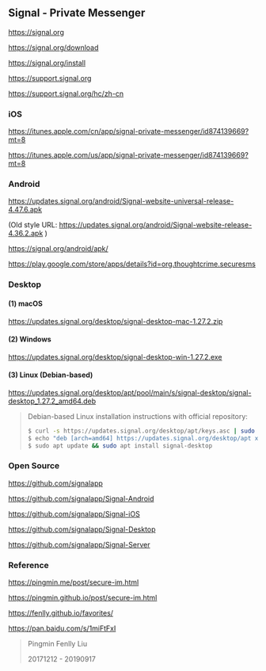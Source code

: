 ## Signal - Private Messenger

https://signal.org

https://signal.org/download

https://signal.org/install

https://support.signal.org

https://support.signal.org/hc/zh-cn


### iOS

https://itunes.apple.com/cn/app/signal-private-messenger/id874139669?mt=8

https://itunes.apple.com/us/app/signal-private-messenger/id874139669?mt=8


### Android

https://updates.signal.org/android/Signal-website-universal-release-4.47.6.apk

(Old style URL: https://updates.signal.org/android/Signal-website-release-4.36.2.apk )

https://signal.org/android/apk/

https://play.google.com/store/apps/details?id=org.thoughtcrime.securesms


### Desktop

#### (1) macOS

https://updates.signal.org/desktop/signal-desktop-mac-1.27.2.zip

#### (2) Windows

https://updates.signal.org/desktop/signal-desktop-win-1.27.2.exe

#### (3) Linux (Debian-based)

https://updates.signal.org/desktop/apt/pool/main/s/signal-desktop/signal-desktop_1.27.2_amd64.deb

> Debian-based Linux installation instructions with official repository:
>
> ```bash
> $ curl -s https://updates.signal.org/desktop/apt/keys.asc | sudo apt-key add -
> $ echo "deb [arch=amd64] https://updates.signal.org/desktop/apt xenial main" | sudo tee -a /etc/apt/sources.list.d/signal-xenial.list
> $ sudo apt update && sudo apt install signal-desktop
> ```


### Open Source

https://github.com/signalapp

https://github.com/signalapp/Signal-Android

https://github.com/signalapp/Signal-iOS

https://github.com/signalapp/Signal-Desktop

https://github.com/signalapp/Signal-Server


### Reference

https://pingmin.me/post/secure-im.html

https://pingmin.github.io/post/secure-im.html

https://fenlly.github.io/favorites/

https://pan.baidu.com/s/1miFtFxI



> Pingmin Fenlly Liu
>
> 20171212 - 20190917
